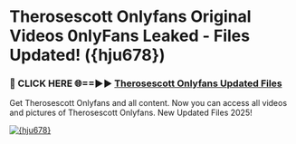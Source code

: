 # Therosescott Onlyfans Original Videos 0nlyFans Leaked - Files Updated! ({hju678})

<h3>🔴 CLICK HERE 🌐==►► <a href="https://tinyurl.com/ms9xzufz" rel="nofollow">Therosescott Onlyfans Updated Files</a></h3>

Get Therosescott Onlyfans and all content. Now you can access all videos and pictures of Therosescott Onlyfans. New Updated Files 2025!

[![{hju678}](https://i.imgur.com/PQ7UWWw.gif)](https://tinyurl.com/ms9xzufz)